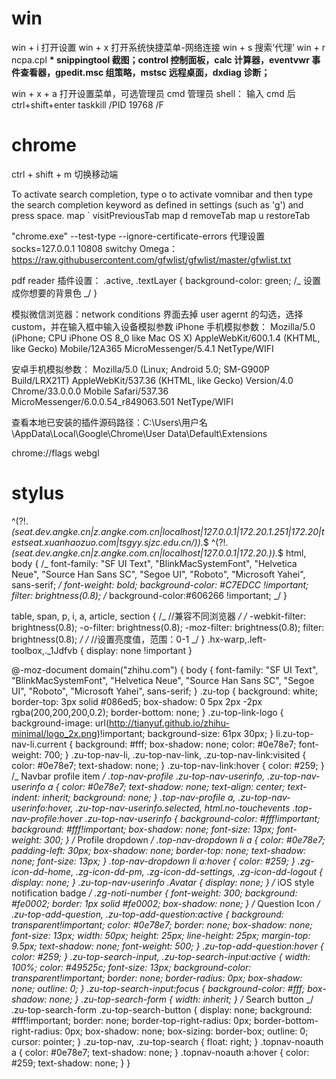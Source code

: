 # win

win + i 打开设置
win + x 打开系统快捷菜单-网络连接
win + s 搜索‘代理’
win + r ncpa.cpl
**\* snippingtool 截图；control 控制面板，calc 计算器，eventvwr 事件查看器，gpedit.msc 组策略，mstsc 远程桌面，dxdiag 诊断；**

win + x + a 打开设置菜单，可选管理员 cmd
管理员 shell： 输入 cmd 后 ctrl+shift+enter
taskkill /PID 19768 /F

# chrome
ctrl + shift + m 切换移动端

To activate search completion, type o to activate vomnibar and then type the search completion keyword as defined in settings (such as 'g') and press space.
map ` visitPreviousTab
map d removeTab
map u restoreTab

"chrome.exe" --test-type --ignore-certificate-errors
代理设置 socks=127.0.0.1 10808
switchy Omega：https://raw.githubusercontent.com/gfwlist/gfwlist/master/gfwlist.txt

pdf reader 插件设置：
.active, .textLayer {
background-color: green; /_ 设置成你想要的背景色 _/
}

模拟微信浏览器：network conditions 界面去掉 user agernt 的勾选，选择 custom，并在输入框中输入设备模拟参数
iPhone 手机模拟参数：
Mozilla/5.0 (iPhone; CPU iPhone OS 8_0 like Mac OS X) AppleWebKit/600.1.4 (KHTML, like Gecko) Mobile/12A365 MicroMessenger/5.4.1 NetType/WIFI

安卓手机模拟参数：
Mozilla/5.0 (Linux; Android 5.0; SM-G900P Build/LRX21T) AppleWebKit/537.36 (KHTML, like Gecko) Version/4.0 Chrome/33.0.0.0 Mobile Safari/537.36 MicroMessenger/6.0.0.54_r849063.501 NetType/WIFI

查看本地已安装的插件源码路径：C:\Users\用户名\AppData\Local\Google\Chrome\User Data\Default\Extensions

chrome://flags webgl

# stylus

^(?!._(seat.dev.angke.cn|z.angke.com.cn|localhost|127.0.0.1|172.20.1.251|172.20|testseat.xuanhaozuo.com|tsgyy.sjzc.edu.cn/))._$
^(?!.*(seat.dev.angke.cn|z.angke.com.cn|localhost|127.0.0.1|172.20.)).*$
html,
body {
/_ font-family: "SF UI Text", "BlinkMacSystemFont", "Helvetica Neue", "Source Han Sans SC", "Segoe UI", "Roboto", "Microsoft Yahei", sans-serif; _/
font-weight: bold;
background-color: #C7EDCC !important;
filter: brightness(0.8);
/_ background-color:#606266 !important; _/
}

table,
span,
p,
i,
a,
article, section {
/_ //兼容不同浏览器 _/
/_ -webkit-filter: brightness(0.8);
-o-filter: brightness(0.8);
-moz-filter: brightness(0.8);
filter: brightness(0.8); _/
/_ //设置亮度值，范围：0-1 _/
}
.hx-warp,.left-toolbox,.\_1Jdfvb {
display: none !important
}

@-moz-document domain("zhihu.com") {
body {
font-family: "SF UI Text", "BlinkMacSystemFont", "Helvetica Neue", "Source Han Sans SC", "Segoe UI", "Roboto", "Microsoft Yahei", sans-serif;
}
.zu-top {
background: white;
border-top: 3px solid #086ed5;
box-shadow: 0 5px 2px -2px rgba(200,200,200,0.2);
border-bottom: none;
}
.zu-top-link-logo {
background-image: url(http://tianyuf.github.io/zhihu-minimal/logo_2x.png)!important;
background-size: 61px 30px;
}
li.zu-top-nav-li.current {
background: #fff;
box-shadow: none;
color: #0e78e7;
font-weight: 700;
}
.zu-top-nav-li, .zu-top-nav-link, .zu-top-nav-link:visited {
color: #0e78e7;
text-shadow: none;
}
.zu-top-nav-link:hover {
color: #259;
}
/_ Navbar profile item _/
.top-nav-profile .zu-top-nav-userinfo, .zu-top-nav-userinfo a {
color: #0e78e7;
text-shadow: none;
text-align: center;
text-indent: inherit;
background: none;
}
.top-nav-profile a, .zu-top-nav-userinfo:hover, .zu-top-nav-userinfo.selected, html.no-touchevents .top-nav-profile:hover .zu-top-nav-userinfo {
background-color: #fff!important;
background: #fff!important;
box-shadow: none;
font-size: 13px;
font-weight: 300;
}
/_ Profile dropdown _/
.top-nav-dropdown li a {
color: #0e78e7;
padding-left: 30px;
box-shadow: none;
border-top: none;
text-shadow: none;
font-size: 13px;
}
.top-nav-dropdown li a:hover {
color: #259;
}
.zg-icon-dd-home, .zg-icon-dd-pm, .zg-icon-dd-settings, .zg-icon-dd-logout {
display: none;
}
.zu-top-nav-userinfo .Avatar {
display: none;
}
/_ iOS style notification badge _/
.zg-noti-number {
font-weight: 300;
background: #fe0002;
border: 1px solid #fe0002;
box-shadow: none;
}
/_ Question Icon _/
.zu-top-add-question, .zu-top-add-question:active {
background: transparent!important;
color: #0e78e7;
border: none;
box-shadow: none;
font-size: 13px;
width: 50px;
height: 25px;
line-height: 25px;
margin-top: 9.5px;
text-shadow: none;
font-weight: 500;
}
.zu-top-add-question:hover {
color: #259;
}
.zu-top-search-input, .zu-top-search-input:active {
width: 100%;
color: #49525c;
font-size: 13px;
background-color: transparent!important;
border: none;
border-radius: 0px;
box-shadow: none;
outline: 0;
}
.zu-top-search-input:focus {
background-color: #fff;
box-shadow: none;
}
.zu-top-search-form {
width: inherit;
}
/_ Search button _/
.zu-top-search-form .zu-top-search-button {
display: none;
background: #fff!important;
border: none;
border-top-right-radius: 0px;
border-bottom-right-radius: 0px;
box-shadow: none;
box-sizing: border-box;
outline: 0;
cursor: pointer;
}
.zu-top-nav, .zu-top-search {
float: right;
}
.topnav-noauth a {
color: #0e78e7;
text-shadow: none;
}
.topnav-noauth a:hover {
color: #259;
text-shadow: none;
}
}
